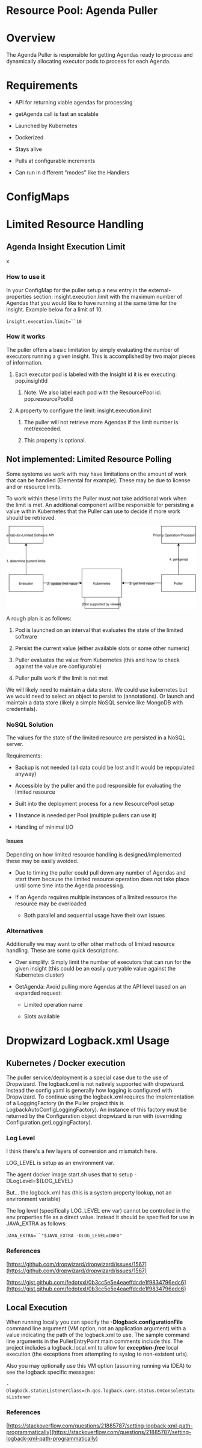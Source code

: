 Resource Pool: Agenda Puller
=====================================

Overview
========

The Agenda Puller is responsible for getting Agendas ready to process and dynamically allocating executor pods to process for each Agenda.

Requirements
============

*   API for returning viable agendas for processing

*   getAgenda call is fast an scalable

*   Launched by Kubernetes

*   Dockerized

*   Stays alive

*   Pulls at configurable increments

*   Can run in different "modes" like the Handlers


ConfigMaps
==========


Limited Resource Handling
=========================

Agenda Insight Execution Limit
------------------------------
x
### How to use it

In your ConfigMap for the puller setup a new entry in the external-properties section: insight.execution.limit with the maximum number of Agendas that you would like to have running at the same time for the insight. Example below for a limit of 10.

`insight.execution.limit=``10`

### How it works

The puller offers a basic limitation by simply evaluating the number of executors running a given insight. This is accomplished by two major pieces of information.

1.  Each executor pod is labeled with the Insight id it is ex executing: pop.insightId

    1.  Note: We also label each pod with the ResourcePool id: pop.resourcePoolId

2.  A property to configure the limit: insight.execution.limit

    1.  The puller will not retrieve more Agendas if the limit number is met/exceeded.

    2.  This property is optional.


Not implemented: Limited Resource Polling
-----------------------------------------

Some systems we work with may have limitations on the amount of work that can be handled (Elemental for example). These may be due to license and or resource limits.

To work within these limits the Puller must not take additional work when the limit is met. An additional component will be responsible for persisting a value within Kubernetes that the Puller can use to decide if more work should be retrieved.

![images/download/attachments/226434733/PullerLimitedResource.svg](images/download/attachments/226434733/PullerLimitedResource.svg)

A rough plan is as follows:

1.  Pod is launched on an interval that evaluates the state of the limited software

2.  Persist the current value (either available slots or some other numeric)

3.  Puller evaluates the value from Kubernetes (this and how to check against the value are configurable)

4.  Puller pulls work if the limit is not met


We will likely need to maintain a data store. We could use kubernetes but we would need to select an object to persist to (annotations). Or launch and maintain a data store (likely a simple NoSQL service like MongoDB with credentials).

### NoSQL Solution

The values for the state of the limited resource are persisted in a NoSQL server.

Requirements:

*   Backup is not needed (all data could be lost and it would be repopulated anyway)

*   Accessible by the puller and the pod responsible for evaluating the limited resource

*   Built into the deployment process for a new ResourcePool setup

*   1 Instance is needed per Pool (multiple pullers can use it)

*   Handling of minimal I/O


#### Issues

Depending on how limited resource handling is designed/implemented these may be easily avoided.

*   Due to timing the puller could pull down any number of Agendas and start them because the limited resource operation does not take place until some time into the Agenda processing.

*   If an Agenda requires multiple instances of a limited resource the resource may be overloaded

    *   Both parallel and sequential usage have their own issues


### Alternatives

Additionally we may want to offer other methods of limited resource handling. These are some quick descriptions.

*   Over simplify: Simply limit the number of executors that can run for the given insight (this could be an easily queryable value against the Kubernetes cluster)

*   GetAgenda: Avoid pulling more Agendas at the API level based on an expanded request:

    *   Limited operation name

    *   Slots available


Dropwizard Logback.xml Usage
============================

Kubernetes / Docker execution
-----------------------------

The puller service/deployment is a special case due to the use of Dropwizard. The logback.xml is not natively supported with dropwizard. Instead the config yaml is generally how logging is configured with Dropwizard. To continue using the logback.xml requires the implementation of a LoggingFactory (in the Puller project this is LogbackAutoConfigLoggingFactory). An instance of this factory must be returned by the Configuration object dropwizard is run with (overriding Configuration.getLoggingFactory).

### Log Level

I think there's a few layers of conversion and mismatch here.

LOG\_LEVEL is setup as an environment var.

The agent docker image start.sh uses that to setup -DLogLevel=${LOG\_LEVEL}

But... the logback.xml has <root level="${LOG\_LEVEL:-INFO}"> (this is a system property lookup, not an environment variable)  

The log level (specifically LOG\_LEVEL env var) cannot be controlled in the env.properties file as a direct value. Instead it should be specified for use in JAVA\_EXTRA as follows:

`JAVA_EXTRA=``"$JAVA_EXTRA -DLOG_LEVEL=INFO"`

### References

[https://github.com/dropwizard/dropwizard/issues/1567](https://github.com/dropwizard/dropwizard/issues/1567)

[https://gist.github.com/fedotxxl/0b3cc5e5e4eaeffdcde1f9834796edc6](https://gist.github.com/fedotxxl/0b3cc5e5e4eaeffdcde1f9834796edc6)

Local Execution
---------------

When running locally you can specify the **\-Dlogback.configurationFile** command line argument (VM option, not an application argument) with a value indicating the path of the logback.xml to use. The sample command line arguments in the PullerEntryPoint main comments include this. The project includes a logback\_local.xml to allow for _**exception-free**_ local execution (the exceptions from attempting to syslog to non-existent urls).

Also you may optionally use this VM option (assuming running via IDEA) to see the logback specific messages:

`-Dlogback.statusListenerClass=ch.qos.logback.core.status.OnConsoleStatusListener`

### References

[https://stackoverflow.com/questions/21885787/setting-logback-xml-path-programmatically](https://stackoverflow.com/questions/21885787/setting-logback-xml-path-programmatically)

